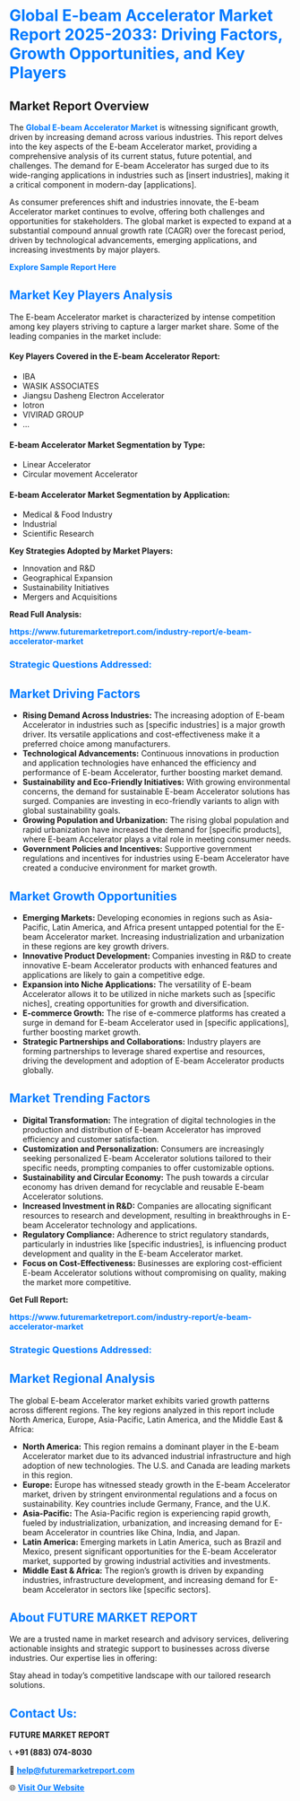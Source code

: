 <h1 style="color: #007BFF;">Global E-beam Accelerator Market Report 2025-2033: Driving Factors, Growth Opportunities, and Key Players</h1>

<section id="overview">
<h2>Market Report Overview</h2>
<p>The <a href="https://www.futuremarketreport.com/industry-report/e-beam-accelerator-market" style="color: #007BFF; text-decoration: none;"><strong>Global E-beam Accelerator Market</strong></a> is witnessing significant growth, driven by increasing demand across various industries. This report delves into the key aspects of the E-beam Accelerator market, providing a comprehensive analysis of its current status, future potential, and challenges. The demand for E-beam Accelerator has surged due to its wide-ranging applications in industries such as [insert industries], making it a critical component in modern-day [applications].</p>
<p>As consumer preferences shift and industries innovate, the E-beam Accelerator market continues to evolve, offering both challenges and opportunities for stakeholders. The global market is expected to expand at a substantial compound annual growth rate (CAGR) over the forecast period, driven by technological advancements, emerging applications, and increasing investments by major players.</p>
</section>

<section id="overview">
<p><a href="https://www.futuremarketreport.com/request-sample/reportId=107715" style="color: #007BFF; text-decoration: none;"><strong>Explore Sample Report Here</strong></a></p>
</section>

<section id="key-players">
<h2 style="color: #007BFF;">Market Key Players Analysis</h2>
<p>The E-beam Accelerator market is characterized by intense competition among key players striving to capture a larger market share. Some of the leading companies in the market include:</p>
<h4>Key Players Covered in the E-beam Accelerator Report:</h4>
<ul><li>IBA</li><li>WASIK ASSOCIATES</li><li>Jiangsu Dasheng Electron Accelerator</li><li>Iotron</li><li>VIVIRAD GROUP</li><li>...</li></ul>
<h4>E-beam Accelerator Market Segmentation by Type:</h4>
<ul><li>Linear Accelerator</li><li>Circular movement Accelerator</li></ul>

<h4>E-beam Accelerator Market Segmentation by Application:</h4>
<ul><li>Medical &amp; Food Industry</li><li>Industrial</li><li>Scientific Research</li></ul>
<p><strong>Key Strategies Adopted by Market Players:</strong></p>
<ul>
<li>Innovation and R&D</li>
<li>Geographical Expansion</li>
<li>Sustainability Initiatives</li>
<li>Mergers and Acquisitions</li>
</ul>
</section>

<section>
<p><strong>Read Full Analysis: </strong></p><a href="https://www.futuremarketreport.com/industry-report/e-beam-accelerator-market" style="color: #007BFF; text-decoration: none;"><strong>https://www.futuremarketreport.com/industry-report/e-beam-accelerator-market</strong></a>
<h3 style="color: #007BFF;">Strategic Questions Addressed:</h3>
</section>

<section id="driving-factors">
<h2 style="color: #007BFF;">Market Driving Factors</h2>
<ul>
<li><strong>Rising Demand Across Industries:</strong> The increasing adoption of E-beam Accelerator in industries such as [specific industries] is a major growth driver. Its versatile applications and cost-effectiveness make it a preferred choice among manufacturers.</li>
<li><strong>Technological Advancements:</strong> Continuous innovations in production and application technologies have enhanced the efficiency and performance of E-beam Accelerator, further boosting market demand.</li>
<li><strong>Sustainability and Eco-Friendly Initiatives:</strong> With growing environmental concerns, the demand for sustainable E-beam Accelerator solutions has surged. Companies are investing in eco-friendly variants to align with global sustainability goals.</li>
<li><strong>Growing Population and Urbanization:</strong> The rising global population and rapid urbanization have increased the demand for [specific products], where E-beam Accelerator plays a vital role in meeting consumer needs.</li>
<li><strong>Government Policies and Incentives:</strong> Supportive government regulations and incentives for industries using E-beam Accelerator have created a conducive environment for market growth.</li>
</ul>
</section>

<section id="growth-opportunities">
<h2 style="color: #007BFF;">Market Growth Opportunities</h2>
<ul>
<li><strong>Emerging Markets:</strong> Developing economies in regions such as Asia-Pacific, Latin America, and Africa present untapped potential for the E-beam Accelerator market. Increasing industrialization and urbanization in these regions are key growth drivers.</li>
<li><strong>Innovative Product Development:</strong> Companies investing in R&D to create innovative E-beam Accelerator products with enhanced features and applications are likely to gain a competitive edge.</li>
<li><strong>Expansion into Niche Applications:</strong> The versatility of E-beam Accelerator allows it to be utilized in niche markets such as [specific niches], creating opportunities for growth and diversification.</li>
<li><strong>E-commerce Growth:</strong> The rise of e-commerce platforms has created a surge in demand for E-beam Accelerator used in [specific applications], further boosting market growth.</li>
<li><strong>Strategic Partnerships and Collaborations:</strong> Industry players are forming partnerships to leverage shared expertise and resources, driving the development and adoption of E-beam Accelerator products globally.</li>
</ul>
</section>

<section id="trending-factors">
<h2 style="color: #007BFF;">Market Trending Factors</h2>
<ul>
<li><strong>Digital Transformation:</strong> The integration of digital technologies in the production and distribution of E-beam Accelerator has improved efficiency and customer satisfaction.</li>
<li><strong>Customization and Personalization:</strong> Consumers are increasingly seeking personalized E-beam Accelerator solutions tailored to their specific needs, prompting companies to offer customizable options.</li>
<li><strong>Sustainability and Circular Economy:</strong> The push towards a circular economy has driven demand for recyclable and reusable E-beam Accelerator solutions.</li>
<li><strong>Increased Investment in R&D:</strong> Companies are allocating significant resources to research and development, resulting in breakthroughs in E-beam Accelerator technology and applications.</li>
<li><strong>Regulatory Compliance:</strong> Adherence to strict regulatory standards, particularly in industries like [specific industries], is influencing product development and quality in the E-beam Accelerator market.</li>
<li><strong>Focus on Cost-Effectiveness:</strong> Businesses are exploring cost-efficient E-beam Accelerator solutions without compromising on quality, making the market more competitive.</li>
</ul>
</section>

<section>
<p><strong>Get Full Report: </strong></p><a href="https://www.futuremarketreport.com/industry-report/e-beam-accelerator-market" style="color: #007BFF; text-decoration: none;"><strong>https://www.futuremarketreport.com/industry-report/e-beam-accelerator-market</strong></a>
<h3 style="color: #007BFF;">Strategic Questions Addressed:</h3>
</section>


<section id="regional-analysis">
<h2 style="color: #007BFF;">Market Regional Analysis</h2>
<p>The global E-beam Accelerator market exhibits varied growth patterns across different regions. The key regions analyzed in this report include North America, Europe, Asia-Pacific, Latin America, and the Middle East & Africa:</p>
<ul>
<li><strong>North America:</strong> This region remains a dominant player in the E-beam Accelerator market due to its advanced industrial infrastructure and high adoption of new technologies. The U.S. and Canada are leading markets in this region.</li>
<li><strong>Europe:</strong> Europe has witnessed steady growth in the E-beam Accelerator market, driven by stringent environmental regulations and a focus on sustainability. Key countries include Germany, France, and the U.K.</li>
<li><strong>Asia-Pacific:</strong> The Asia-Pacific region is experiencing rapid growth, fueled by industrialization, urbanization, and increasing demand for E-beam Accelerator in countries like China, India, and Japan.</li>
<li><strong>Latin America:</strong> Emerging markets in Latin America, such as Brazil and Mexico, present significant opportunities for the E-beam Accelerator market, supported by growing industrial activities and investments.</li>
<li><strong>Middle East & Africa:</strong> The region’s growth is driven by expanding industries, infrastructure development, and increasing demand for E-beam Accelerator in sectors like [specific sectors].</li>
</ul>
</section>

<footer>
<h2 style="color: #007BFF;">About FUTURE MARKET REPORT</h2>
<p>We are a trusted name in market research and advisory services, delivering actionable insights and strategic support to businesses across diverse industries. Our expertise lies in offering:</p>

<p>Stay ahead in today’s competitive landscape with our tailored research solutions.</p>

<h2 style="color: #007BFF;">Contact Us:</h2>
<p><strong>FUTURE MARKET REPORT</strong></p>
<p>📞 <strong>+91 (883) 074-8030</strong></p>
<p>📧 <strong><a href="mailto:help@futuremarketreport.com" style="color: #007BFF;">help@futuremarketreport.com</a></strong></p>
<p>🌐 <strong><a href="https://www.futuremarketreport.com/" style="color: #007BFF;">Visit Our Website</a></strong></p>
</footer>